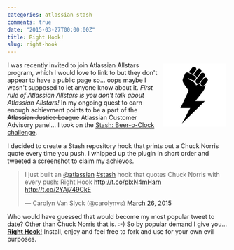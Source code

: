 ```yaml
---
categories: atlassian stash
comments: true
date: "2015-03-27T00:00:00Z"
title: Right Hook!
slug: right-hook
---
```


<img src="/images/right-hook/logo.png" style="float: right; margin: 5px" />

I was recently invited to join Atlassian Allstars program, which I would love to link to but they don't appear to have a public page so... oops maybe I wasn't supposed to let anyone know about it. <em>First rule of Atlassian Allstars is you don't talk about Atlassian Allstars!</em> In my ongoing quest to earn enough achievment points to be a part of the <span style="text-decoration: line-through">Atlassian Justice League</span> Atlassian Customer Advisory panel... I took on the [Stash: Beer-o-Clock challenge](https://developer.atlassian.com/blog/2015/01/beer-o-clock-stash-plugin-tutorial/).

I decided to create a Stash repository hook that prints out a Chuck Norris quote every time you push. I whipped up the plugin in short order and tweeted a screenshot to claim my achievos.

<blockquote class="twitter-tweet tw-align-center" lang="en"><p>I just built an <a href="https://twitter.com/Atlassian">@atlassian</a> <a href="https://twitter.com/hashtag/stash?src=hash">#stash</a> hook that quotes Chuck Norris with every push: Right Hook <a href="http://t.co/pIxN4mHarn">http://t.co/pIxN4mHarn</a> <a href="http://t.co/2YAj749CkE">http://t.co/2YAj749CkE</a></p>&mdash; Carolyn Van Slyck (@carolynvs) <a href="https://twitter.com/carolynvs/status/581064247330779137">March 26, 2015</a></blockquote>
<script async src="//platform.twitter.com/widgets.js" charset="utf-8"></script>

Who would have guessed that would become my most popular tweet to date? Other than Chuck Norris that is. :-) So by popular demand I give you... **[Right Hook!](/projects/right-hook/)** Install, enjoy and feel free to fork and use for your own evil purposes.
